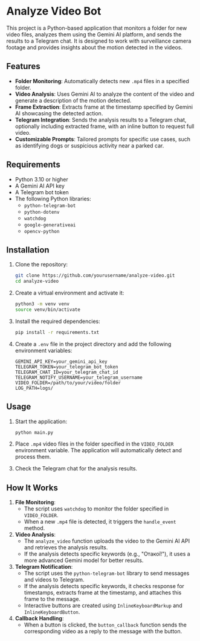 # Analyze Video Bot

This project is a Python-based application that monitors a folder for new video files, analyzes them using the Gemini AI platform, and sends the results to a Telegram chat. It is designed to work with surveillance camera footage and provides insights about the motion detected in the videos.

## Features

- **Folder Monitoring**: Automatically detects new `.mp4` files in a specified folder.
- **Video Analysis**: Uses Gemini AI to analyze the content of the video and generate a description of the motion detected.
- **Frame Extraction**: Extracts frame at the timestamp specified by Gemini AI showcasing the detected action.
- **Telegram Integration**: Sends the analysis results to a Telegram chat, optionally including extracted frame, with an inline button to request full video.
- **Customizable Prompts**: Tailored prompts for specific use cases, such as identifying dogs or suspicious activity near a parked car.

## Requirements

- Python 3.10 or higher
- A Gemini AI API key
- A Telegram bot token
- The following Python libraries:
  - `python-telegram-bot`
  - `python-dotenv`
  - `watchdog`
  - `google-generativeai`
  - `opencv-python`

## Installation

1. Clone the repository:
   ```bash
   git clone https://github.com/yourusername/analyze-video.git
   cd analyze-video
   ```

2. Create a virtual environment and activate it:
   ```bash
   python3 -m venv venv
   source venv/bin/activate
   ```

3. Install the required dependencies:
   ```bash
   pip install -r requirements.txt
   ```

4. Create a `.env` file in the project directory and add the following environment variables:
   ```env
   GEMINI_API_KEY=your_gemini_api_key
   TELEGRAM_TOKEN=your_telegram_bot_token
   TELEGRAM_CHAT_ID=your_telegram_chat_id
   TELEGRAM_NOTIFY_USERNAME=your_telegram_username
   VIDEO_FOLDER=/path/to/your/video/folder
   LOG_PATH=logs/
   ```

## Usage

1. Start the application:
   ```bash
   python main.py
   ```

2. Place `.mp4` video files in the folder specified in the `VIDEO_FOLDER` environment variable. The application will automatically detect and process them.

3. Check the Telegram chat for the analysis results.

## How It Works

1. **File Monitoring**: 
    - The script uses `watchdog` to monitor the folder specified in `VIDEO_FOLDER`.
    - When a new `.mp4` file is detected, it triggers the `handle_event` method.
2. **Video Analysis**: 
    - The `analyze_video` function uploads the video to the Gemini AI API and retrieves the analysis results.
    - If the analysis detects specific keywords (e.g., "Отакої!"), it uses a more advanced Gemini model for better results.
3. **Telegram Notification**: 
    - The script uses the `python-telegram-bot` library to send messages and videos to Telegram.
    - If the analysis detects specific keywords, it checks response for timestamps, extracts frame at the timestamp, and attaches this frame to the message.
    - Interactive buttons are created using `InlineKeyboardMarkup` and `InlineKeyboardButton`.
4. **Callback Handling**: 
    - When a button is clicked, the `button_callback` function sends the corresponding video as a reply to the message with the button.